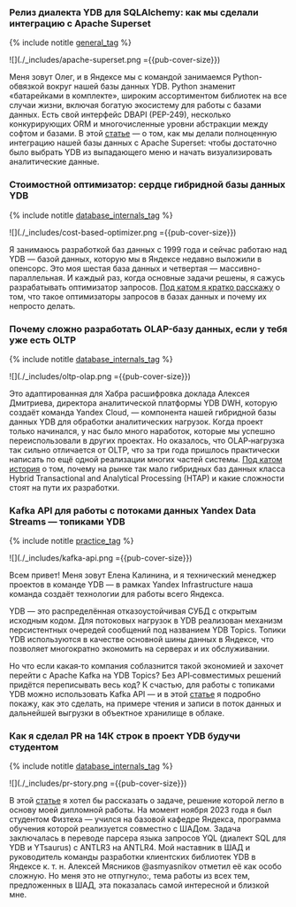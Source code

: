 ### Релиз диалекта YDB для SQLAlchemy: как мы сделали интеграцию с Apache Superset

{% include notitle [general_tag](../../tags.md#general) %}

![](./_includes/apache-superset.png ={{pub-cover-size}})

Меня зовут Олег, и в Яндексе мы с командой занимаемся Python-обвязкой вокруг нашей базы данных YDB. Python знаменит «батарейками в комплекте», широким ассортиментом библиотек на все случаи жизни, включая богатую экосистему для работы с базами данных. Есть свой интерфейс DBAPI (PEP-249), несколько конкурирующих ORM и многочисленные уровни абстракции между софтом и базами. В этой [статье](https://habr.com/ru/companies/ydb/articles/905198/) — о том, как мы делали полноценную интеграцию нашей базы данных с Apache Superset: чтобы достаточно было выбрать YDB из выпадающего меню и начать визуализировать аналитические данные.

### Стоимостной оптимизатор: сердце гибридной базы данных YDB

{% include notitle [database_internals_tag](../../tags.md#database_internals) %}

![](./_includes/cost-based-optimizer.png ={{pub-cover-size}})

Я занимаюсь разработкой баз данных с 1999 года и сейчас работаю над YDB — базой данных, которую мы в Яндексе недавно выложили в опенсорс. Это моя шестая база данных и четвертая — массивно-параллельная. И каждый раз, когда основные задачи решены, я сажусь разрабатывать оптимизатор запросов. [Под катом я кратко расскажу](https://habr.com/ru/companies/ydb/articles/901816/) о том, что такое оптимизаторы запросов в базах данных и почему их непросто делать.

### Почему сложно разработать OLAP-базу данных, если у тебя уже есть OLTP

{% include notitle [database_internals_tag](../../tags.md#database_internals) %}

![](./_includes/oltp-olap.png ={{pub-cover-size}})

Это адаптированная для Хабра расшифровка доклада Алексея Дмитриева, директора аналитической платформы YDB DWH, которую создаёт команда Yandex Cloud, — компонента нашей гибридной базы данных YDB для обработки аналитических нагрузок. Когда проект только начинался, у нас было много наработок, которые мы успешно переиспользовали в других проектах. Но оказалось, что OLAP‑нагрузка так сильно отличается от OLTP, что за три года пришлось практически написать по ещё одной реализации многих частей системы. [Под катом история](https://habr.com/ru/companies/ydb/articles/898716/) о том, почему на рынке так мало гибридных баз данных класса Hybrid Transactional and Analytical Processing (HTAP) и какие сложности стоят на пути их разработки.

### Kafka API для работы с потоками данных Yandex Data Streams — топиками YDB

{% include notitle [practice_tag](../../tags.md#practice) %}

![](./_includes/kafka-api.png ={{pub-cover-size}})

Всем привет! Меня зовут Елена Калинина, и я технический менеджер проектов в команде YDB — в рамках Yandex Infrastructure наша команда создаёт технологии для работы всего Яндекса.

YDB — это распределённая отказоустойчивая СУБД с открытым исходным кодом. Для потоковых нагрузок в YDB реализован механизм персистентных очередей сообщений под названием YDB Topics. Топики YDB используются в качестве основной шины данных в Яндексе, что позволяет многократно экономить на серверах и их обслуживании.

Но что если какая‑то компания соблазнится такой экономией и захочет перейти с Apache Kafka на YDB Topics? Без API‑совместимых решений придётся переписывать весь код? К счастью, для работы с топиками YDB можно использовать Kafka API — и в этой [статье](https://habr.com/ru/companies/ydb/articles/873478/) я подробно покажу, как это сделать, на примере чтения и записи в поток данных и дальнейшей выгрузки в объектное хранилище в облаке.

### Как я сделал PR на 14К строк в проект YDB будучи студентом

{% include notitle [database_internals_tag](../../tags.md#database_internals) %}

![](./_includes/pr-story.png ={{pub-cover-size}})

В этой [статье](https://habr.com/ru/companies/yandex/articles/873464/) я хотел бы рассказать о задаче, решение которой легло в основу моей дипломной работы. На момент ноября 2023 года я был студентом Физтеха — учился на базовой кафедре Яндекса, программа обучения которой реализуется совместно с ШАДом. Задача заключалась в переводе парсера языка запросов YQL (диалект SQL для YDB и YTsaurus) с ANTLR3 на ANTLR4. Мой наставник в ШАД и руководитель команды разработки клиентских библиотек YDB в Яндексе к. т. н. Алексей Мясников @asmyasnikov отметил её как особо сложную. Но меня это не отпугнуло:, тема работы из всех тем, предложенных в ШАД, эта показалась самой интересной и близкой мне.
